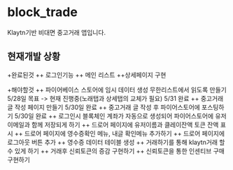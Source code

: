 # block_trade

Klaytn기반 비대면 중고거래 앱입니다.

## 현재개발 상황

+완료된것
++ 로그인기능 
++ 메인 리스트 
++상세페이지 구현 

+해야할것
++ 파이어베이스 스토어에 임시 데이터 생성 무한리스트에서 읽도록 만들기 5/28일 목표 -> 현재 진행중(노래탭과 상세탭의 교체가 필요) 5/31 완료
++ 중고거래 글 작성 페이지 만들기 5/30일 완료
++ 중고거래 글 작성 후 파이어스토어에 포스팅하기 5/30일 완료
++ 로그인시 블록체인 계좌가 자동으로 생성되어 파이어스토어에 유저이메일과 함께 저장되게 하기
++ 드로어 페이지에 유저이름과 클레이잔액 토큰 잔액 표시
++ 드로어 페이지에 영수증확인 메뉴, 내글 확인메뉴 추가하기
++ 드로어 페이지에 로그아웃 버튼 추가
++ 영수증 데이터 테이블 생성
++ 거래하기를 통해 klaytn거래 할 수 있게 하기
++ 거래후 신뢰토큰의 증감 구현하기
++ 신뢰토큰을 통한 인센티브 구매 구현하기

